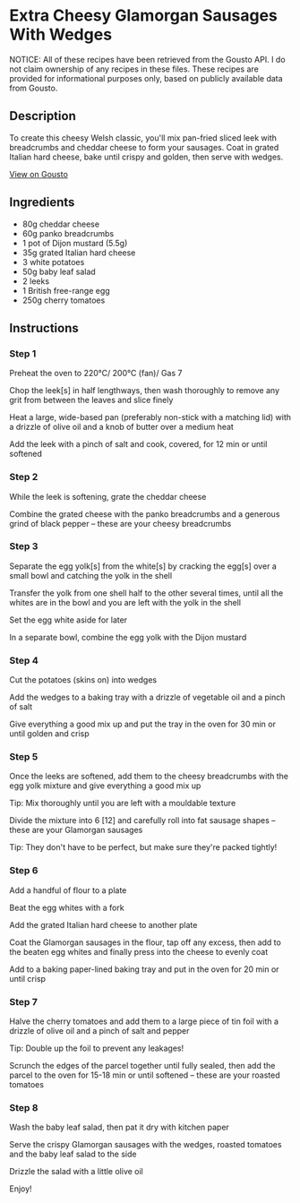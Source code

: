 # Extra Cheesy Glamorgan Sausages With Wedges

NOTICE: All of these recipes have been retrieved from the Gousto API. I do not claim ownership of any recipes in these files. These recipes are provided for informational purposes only, based on publicly available data from Gousto.

## Description

To create this cheesy Welsh classic, you'll mix pan-fried sliced leek with breadcrumbs and cheddar cheese to form your sausages. Coat in grated Italian hard cheese, bake until crispy and golden, then serve with wedges.  

[View on Gousto](https://www.gousto.co.uk/recipes/cookbook/extra-cheesy-glamorgan-sausages-with-wedges)

## Ingredients

- 80g cheddar cheese
- 60g panko breadcrumbs
- 1 pot of Dijon mustard (5.5g)
- 35g grated Italian hard cheese
- 3 white potatoes
- 50g baby leaf salad
- 2 leeks
- 1 British free-range egg
- 250g cherry tomatoes

## Instructions


### Step 1

Preheat the oven to 220°C/ 200°C (fan)/ Gas 7

Chop the leek<span class="text-danger">[s]</span> in half lengthways, then wash thoroughly to remove any grit from between the leaves and slice finely

Heat a large, wide-based pan (preferably non-stick with a matching lid) with a drizzle of olive oil and a knob of butter over a medium heat

Add the leek with a pinch of salt and cook, covered, for 12 min or until softened


### Step 2

While the leek is softening, grate the cheddar cheese

Combine the grated cheese with the panko breadcrumbs and a generous grind of black pepper – these are your cheesy breadcrumbs


### Step 3

Separate the egg yolk<span class="text-danger">[s]</span> from the white<span class="text-danger">[s]</span> by cracking the egg<span class="text-danger">[s]</span> over a small bowl and catching the yolk in the shell

Transfer the yolk from one shell half to the other several times, until all the whites are in the bowl and you are left with the yolk in the shell

Set the egg white aside for later

In a separate bowl, combine the egg yolk with the Dijon mustard


### Step 4

Cut the potatoes (skins on) into wedges

Add the wedges to a baking tray with a drizzle of vegetable oil and a pinch of salt

Give everything a good mix up and put the tray in the oven for 30 min or until golden and crisp


### Step 5

Once the leeks are softened, add them to the cheesy breadcrumbs with the egg yolk mixture and give everything a good mix up

Tip: Mix thoroughly until you are left with a mouldable texture

Divide the mixture into 6 <span class="text-danger">[12]</span> and carefully roll into fat sausage shapes – these are your Glamorgan sausages

Tip: They don't have to be perfect, but make sure they're packed tightly!


### Step 6

Add a handful of flour to a plate

Beat the egg whites with a fork

Add the grated Italian hard cheese to another plate

Coat the Glamorgan sausages in the flour, tap off any excess, then add to the beaten egg whites and finally press into the cheese to evenly coat

Add to a baking paper-lined baking tray and put in the oven for 20 min or until crisp


### Step 7

Halve the cherry tomatoes and add them to a large piece of tin foil with a drizzle of olive oil and a pinch of salt and pepper

Tip: Double up the foil to prevent any leakages!

Scrunch the edges of the parcel together until fully sealed, then add the parcel to the oven for 15-18 min or until softened – these are your roasted tomatoes

### Step 8

Wash the baby leaf salad, then pat it dry with kitchen paper

Serve the crispy Glamorgan sausages with the wedges, roasted tomatoes and the baby leaf salad to the side

Drizzle the salad with a little olive oil

Enjoy!

